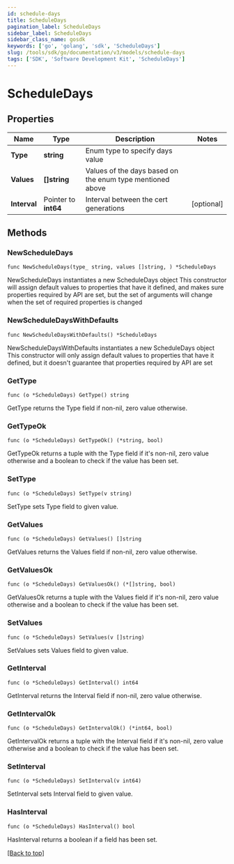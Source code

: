 ```yaml
---
id: schedule-days
title: ScheduleDays
pagination_label: ScheduleDays
sidebar_label: ScheduleDays
sidebar_class_name: gosdk
keywords: ['go', 'golang', 'sdk', 'ScheduleDays'] 
slug: /tools/sdk/go/documentation/v3/models/schedule-days
tags: ['SDK', 'Software Development Kit', 'ScheduleDays']
---
```


# ScheduleDays

## Properties

Name | Type | Description | Notes
------------ | ------------- | ------------- | -------------
**Type** | **string** | Enum type to specify days value | 
**Values** | **[]string** | Values of the days based on the enum type mentioned above | 
**Interval** | Pointer to **int64** | Interval between the cert generations | [optional] 

## Methods

### NewScheduleDays

`func NewScheduleDays(type_ string, values []string, ) *ScheduleDays`

NewScheduleDays instantiates a new ScheduleDays object
This constructor will assign default values to properties that have it defined,
and makes sure properties required by API are set, but the set of arguments
will change when the set of required properties is changed

### NewScheduleDaysWithDefaults

`func NewScheduleDaysWithDefaults() *ScheduleDays`

NewScheduleDaysWithDefaults instantiates a new ScheduleDays object
This constructor will only assign default values to properties that have it defined,
but it doesn't guarantee that properties required by API are set

### GetType

`func (o *ScheduleDays) GetType() string`

GetType returns the Type field if non-nil, zero value otherwise.

### GetTypeOk

`func (o *ScheduleDays) GetTypeOk() (*string, bool)`

GetTypeOk returns a tuple with the Type field if it's non-nil, zero value otherwise
and a boolean to check if the value has been set.

### SetType

`func (o *ScheduleDays) SetType(v string)`

SetType sets Type field to given value.


### GetValues

`func (o *ScheduleDays) GetValues() []string`

GetValues returns the Values field if non-nil, zero value otherwise.

### GetValuesOk

`func (o *ScheduleDays) GetValuesOk() (*[]string, bool)`

GetValuesOk returns a tuple with the Values field if it's non-nil, zero value otherwise
and a boolean to check if the value has been set.

### SetValues

`func (o *ScheduleDays) SetValues(v []string)`

SetValues sets Values field to given value.


### GetInterval

`func (o *ScheduleDays) GetInterval() int64`

GetInterval returns the Interval field if non-nil, zero value otherwise.

### GetIntervalOk

`func (o *ScheduleDays) GetIntervalOk() (*int64, bool)`

GetIntervalOk returns a tuple with the Interval field if it's non-nil, zero value otherwise
and a boolean to check if the value has been set.

### SetInterval

`func (o *ScheduleDays) SetInterval(v int64)`

SetInterval sets Interval field to given value.

### HasInterval

`func (o *ScheduleDays) HasInterval() bool`

HasInterval returns a boolean if a field has been set.


[[Back to top]](#) 


